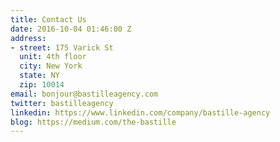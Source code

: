 ```yaml
---
title: Contact Us
date: 2016-10-04 01:46:00 Z
address:
- street: 175 Varick St
  unit: 4th floor
  city: New York
  state: NY
  zip: 10014
email: bonjour@bastilleagency.com
twitter: bastilleagency
linkedin: https://www.linkedin.com/company/bastille-agency
blog: https://medium.com/the-bastille
---
```


